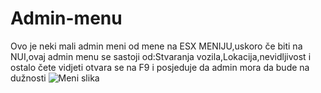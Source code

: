 # Admin-menu
Ovo je neki mali admin meni od mene na ESX MENIJU,uskoro če biti na NUI,ovaj admin menu se sastoji od:Stvaranja vozila,Lokacija,nevidljivost i ostalo čete vidjeti otvara se na F9 i posjeduje da admin mora da bude na dužnosti
![Meni slika](https://user-images.githubusercontent.com/67953605/153505940-3b78da4a-34e7-4e10-9db3-0b1a0f12f58b.png)
